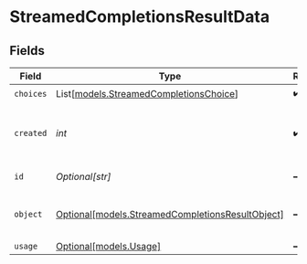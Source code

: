 # StreamedCompletionsResultData


## Fields

| Field                                                                                            | Type                                                                                             | Required                                                                                         | Description                                                                                      |
| ------------------------------------------------------------------------------------------------ | ------------------------------------------------------------------------------------------------ | ------------------------------------------------------------------------------------------------ | ------------------------------------------------------------------------------------------------ |
| `choices`                                                                                        | List[[models.StreamedCompletionsChoice](../models/streamedcompletionschoice.md)]                 | :heavy_check_mark:                                                                               | N/A                                                                                              |
| `created`                                                                                        | *int*                                                                                            | :heavy_check_mark:                                                                               | The Unix timestamp (in seconds) for when the token sampled.                                      |
| `id`                                                                                             | *Optional[str]*                                                                                  | :heavy_minus_sign:                                                                               | A unique ID of the completion.                                                                   |
| `object`                                                                                         | [Optional[models.StreamedCompletionsResultObject]](../models/streamedcompletionsresultobject.md) | :heavy_minus_sign:                                                                               | The object type, which is always set to `text_completion`.                                       |
| `usage`                                                                                          | [Optional[models.Usage]](../models/usage.md)                                                     | :heavy_minus_sign:                                                                               | N/A                                                                                              |